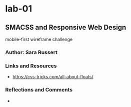 # lab-01
## SMACSS and Responsive Web Design

mobile-first wireframe challenge

### Author: Sara Russert

### Links and Resources
* https://css-tricks.com/all-about-floats/

### Reflections and Comments
* 
